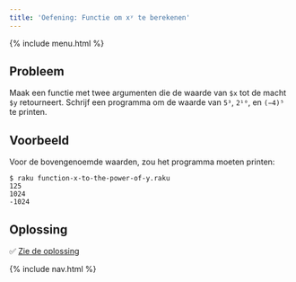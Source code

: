 ```yaml
---
title: 'Oefening: Functie om xʸ te berekenen'
---
```


{% include menu.html %}

## Probleem

Maak een functie met twee argumenten die de waarde van `$x` tot de macht `$y` retourneert. Schrijf een programma om de waarde van `5³`, `2¹⁰`, en `(−4)⁵` te printen.

## Voorbeeld

Voor de bovengenoemde waarden, zou het programma moeten printen:

```
$ raku function-x-to-the-power-of-y.raku
125
1024
-1024
```

## Oplossing

✅ [Zie de oplossing](solution)

{% include nav.html %}